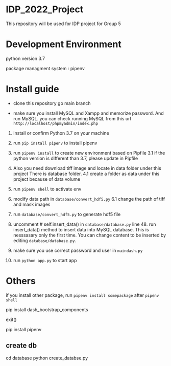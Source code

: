 # IDP_2022_Project
This repository will be used for IDP project for Group 5


# Development Environment

python version 3.7

package managment system : pipenv


# Install guide

- clone this repository go main branch

- make sure you install  MySQL and Xampp and memorize password. And run MySQL. you can check running MySQL from this url  `http://localhost/phpmyadmin/index.php`

1. install or confirm Python 3.7 on your machine

2. run `pip install pipenv` to install pipenv

3. run  `pipenv install` to create new environment based on Pipfile
  3.1 if the python version is different than 3.7, please update in Pipfile                                                 

4. Also you need download tiff image and locate in data folder under this project There is database folder. 
  4.1 create a folder as data under this project because of data volume

5. run `pipenv shell` to activate env

6. modify data path in `database/convert_hdf5.py`
  6.1 change the path of tiff and mask images

7. run `database/convert_hdf5.py` to generate hdf5 file

8. uncomment # self.insert_data() in `database/database.py` line 48. run insert_data() method to insert data into MySQL database. This is nesssasary only the first time. You can change content to be inserted by editing `database/database.py`.

9. make sure you use correct password and user in `maindash.py`

10. run `python app.py` to start app


# Others

if you install other package, run `pipenv install somepackage` after `pipenv shell`



pip install dash_bootstrap_components

exit()

pip install pipenv


## create db

cd database
python create_databse.py
